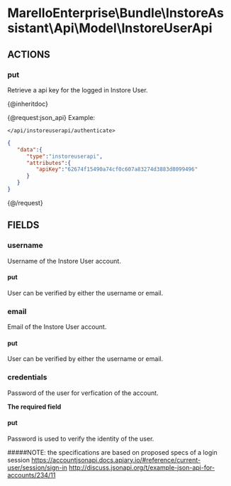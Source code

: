 # MarelloEnterprise\Bundle\InstoreAssistant\Api\Model\InstoreUserApi

## ACTIONS  

### put

Retrieve a api key for the logged in Instore User.

{@inheritdoc}

{@request:json_api}
Example:

`</api/instoreuserapi/authenticate>`

```JSON
{  
   "data":{  
      "type":"instoreuserapi",
      "attributes":{
         "apiKey":"62674f15490a74cf0c607a83274d3883d8099496"
      }
   }
}
```
{@/request}

## FIELDS

### username
Username of the Instore User account.

#### put

User can be verified by either the username or email.

### email
Email of the Instore User account.

#### put

User can be verified by either the username or email.

### credentials

Password of the user for verfication of the account.

**The required field**

#### put

Password is used to verify the identity of the user.


#####NOTE: the specifications are based on proposed specs of a login session
https://accountjsonapi.docs.apiary.io/#reference/current-user/session/sign-in
http://discuss.jsonapi.org/t/example-json-api-for-accounts/234/11